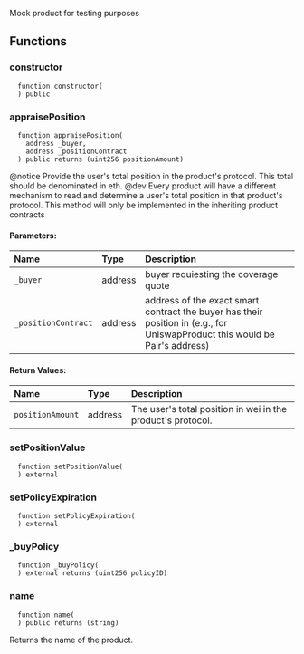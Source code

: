 Mock product for testing purposes


## Functions
### constructor
```solidity
  function constructor(
  ) public
```




### appraisePosition
```solidity
  function appraisePosition(
    address _buyer,
    address _positionContract
  ) public returns (uint256 positionAmount)
```
@notice
 Provide the user's total position in the product's protocol.
 This total should be denominated in eth.
@dev
 Every product will have a different mechanism to read and determine
 a user's total position in that product's protocol. This method will
 only be implemented in the inheriting product contracts


#### Parameters:
| Name | Type | Description                                                          |
| :--- | :--- | :------------------------------------------------------------------- |
|`_buyer` | address | buyer requiesting the coverage quote
|`_positionContract` | address | address of the exact smart contract the buyer has their position in (e.g., for UniswapProduct this would be Pair's address)

#### Return Values:
| Name                           | Type          | Description                                                                  |
| :----------------------------- | :------------ | :--------------------------------------------------------------------------- |
|`positionAmount`| address | The user's total position in wei in the product's protocol.
### setPositionValue
```solidity
  function setPositionValue(
  ) external
```




### setPolicyExpiration
```solidity
  function setPolicyExpiration(
  ) external
```




### _buyPolicy
```solidity
  function _buyPolicy(
  ) external returns (uint256 policyID)
```




### name
```solidity
  function name(
  ) public returns (string)
```
Returns the name of the product.





